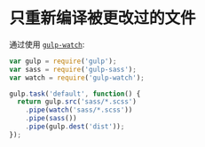 # 只重新编译被更改过的文件

通过使用 [`gulp-watch`](https://github.com/floatdrop/gulp-watch):

```js
var gulp = require('gulp');
var sass = require('gulp-sass');
var watch = require('gulp-watch');

gulp.task('default', function() {
  return gulp.src('sass/*.scss')
    .pipe(watch('sass/*.scss'))
    .pipe(sass())
    .pipe(gulp.dest('dist'));
});
```
